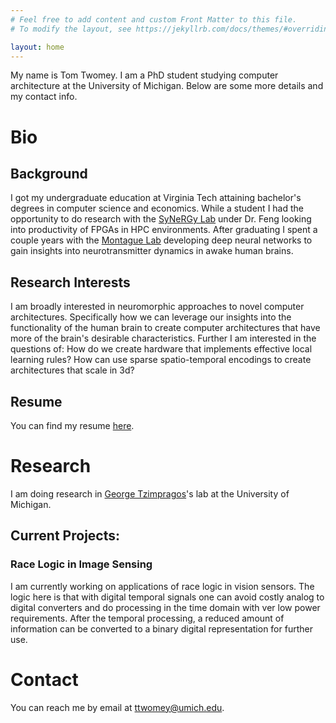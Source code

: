 ```yaml
---
# Feel free to add content and custom Front Matter to this file.
# To modify the layout, see https://jekyllrb.com/docs/themes/#overriding-theme-defaults

layout: home
---
```


My name is Tom Twomey. I am a PhD student studying computer architecture at the University of Michigan. Below are some more details and my contact info.

# Bio

## Background
I got my undergraduate education at Virginia Tech attaining bachelor's degrees in computer science and economics. While a student I had the opportunity to do research with the [SyNeRGy Lab](https://synergy.cs.vt.edu/) under Dr. Feng looking into productivity of FPGAs in HPC environments. After graduating I spent a couple years with the [Montague Lab](https://fbri.vtc.vt.edu/research/labs/montague.html) developing deep neural networks to gain insights into neurotransmitter dynamics in awake human brains.

## Research Interests
I am broadly interested in neuromorphic approaches to novel computer architectures. Specifically how we can leverage our insights into the functionality of the human brain to create computer architectures that have more of the brain's desirable characteristics. Further I am interested in the questions of: How do we create hardware that implements effective local learning rules? How can use sparse spatio-temporal encodings to create architectures that scale in 3d? 

## Resume
You can find my resume [here](Twomey_Resume.pdf).

# Research

I am doing research in [George Tzimpragos](https://www.georgetzimpragos.com/)'s lab at the University of Michigan.

## Current Projects:

### Race Logic in Image Sensing
I am currently working on applications of race logic in vision sensors. The logic here is that with digital temporal signals one can avoid costly analog to digital converters and do processing in the time domain with ver low power requirements. After the temporal processing, a reduced amount of information can be converted to a binary digital representation for further use.

# Contact

You can reach me by email at [ttwomey@umich.edu](mailto:ttwomey@umich.edu).

